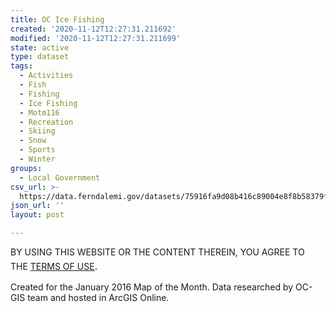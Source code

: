 ```yaml
---
title: OC Ice Fishing
created: '2020-11-12T12:27:31.211692'
modified: '2020-11-12T12:27:31.211699'
state: active
type: dataset
tags:
  - Activities
  - Fish
  - Fishing
  - Ice Fishing
  - Motm116
  - Recreation
  - Skiing
  - Snow
  - Sports
  - Winter
groups:
  - Local Government
csv_url: >-
  https://data.ferndalemi.gov/datasets/75916fa9d08b416c89004e8f8b58379f_0.csv?outSR=%7B%22latestWkid%22%3A3857%2C%22wkid%22%3A102100%7D
json_url: ''
layout: post

---
```

BY USING THIS WEBSITE OR THE CONTENT THEREIN, YOU AGREE TO THE <u><a href='https://www.oakgov.com/open-data-terms'>TERMS OF USE</a></u><span style='font-family: &quot;Avenir Next W01&quot;, &quot;Avenir Next W00&quot;, &quot;Avenir Next&quot;, Avenir, &quot;Helvetica Neue&quot;, Helvetica, Arial, sans-serif; font-size: 17px;'>. </span>  <div>Created for the January 2016 Map of the Month. Data researched by OC-GIS team and hosted in ArcGIS Online.</div>
